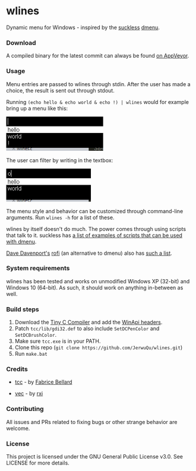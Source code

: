 # wlines

Dynamic menu for Windows - inspired by the [suckless](https://suckless.org/) [dmenu](https://tools.suckless.org/dmenu/).

### Download

A compiled binary for the latest commit can always be found [on AppVeyor](https://ci.appveyor.com/project/JerwuQu/wlines/build/artifacts).

### Usage

Menu entries are passed to wlines through stdin. After the user has made a choice, the result is sent out through stdout.

Running `(echo hello & echo world & echo !) | wlines` would for example bring up a menu like this: 

 ![Showing a menu of three items](images/menu_example.png)

The user can filter by writing in the textbox:

 ![A user filter said menu](images/filter_example.png)

The menu style and behavior can be customized through command-line arguments. Run `wlines -h` for a list of these.

wlines by itself doesn't do much. The power comes through using scripts that talk to it. suckless has [a list of examples of scripts that can be used with dmenu](https://tools.suckless.org/dmenu/scripts/). 

[Dave Davenport's](https://github.com/DaveDavenport) [rofi](https://github.com/DaveDavenport/rofi) (an alternative to dmenu) also has [such a list](https://github.com/DaveDavenport/rofi/wiki/User-scripts).

### System requirements

wlines has been tested and works on unmodified Windows XP (32-bit) and Windows 10 (64-bit). As such, it should work on anything in-between as well.

### Build steps

1. Download the [Tiny C Compiler](http://download.savannah.gnu.org/releases/tinycc/tcc-0.9.27-win32-bin.zip) and add the [WinApi headers](http://download.savannah.gnu.org/releases/tinycc/winapi-full-for-0.9.27.zip).
2. Patch `tcc/lib/gdi32.def` to also include `SetDCPenColor` and `SetDCBrushColor`. 
3. Make sure `tcc.exe` is in your PATH.
4. Clone this repo (`git clone https://github.com/JerwuQu/wlines.git`)
5. Run `make.bat` 

### Credits

* [tcc](https://bellard.org/tcc/) - by [Fabrice Bellard](https://bellard.org/)

* [vec](https://github.com/rxi/vec) - by [rxi](https://github.com/rxi)

### Contributing

All issues and PRs related to fixing bugs or other strange behavior are welcome. 

### License

This project is licensed under the GNU General Public License v3.0. See LICENSE for more details.

